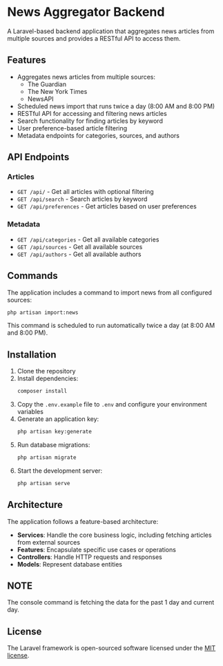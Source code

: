# News Aggregator Backend

A Laravel-based backend application that aggregates news articles from multiple sources and provides a RESTful API to access them.

## Features

- Aggregates news articles from multiple sources:
  - The Guardian
  - The New York Times
  - NewsAPI
- Scheduled news import that runs twice a day (8:00 AM and 8:00 PM)
- RESTful API for accessing and filtering news articles
- Search functionality for finding articles by keyword
- User preference-based article filtering
- Metadata endpoints for categories, sources, and authors

## API Endpoints

### Articles

- `GET /api/` - Get all articles with optional filtering
- `GET /api/search` - Search articles by keyword
- `GET /api/preferences` - Get articles based on user preferences

### Metadata

- `GET /api/categories` - Get all available categories
- `GET /api/sources` - Get all available sources
- `GET /api/authors` - Get all available authors

## Commands

The application includes a command to import news from all configured sources:

```bash
php artisan import:news
```

This command is scheduled to run automatically twice a day (at 8:00 AM and 8:00 PM).

## Installation

1. Clone the repository
2. Install dependencies:
   ```bash
   composer install
   ```
3. Copy the `.env.example` file to `.env` and configure your environment variables
4. Generate an application key:
   ```bash
   php artisan key:generate
   ```
5. Run database migrations:
   ```bash
   php artisan migrate
   ```
6. Start the development server:
   ```bash
   php artisan serve
   ```

## Architecture

The application follows a feature-based architecture:

- **Services**: Handle the core business logic, including fetching articles from external sources
- **Features**: Encapsulate specific use cases or operations
- **Controllers**: Handle HTTP requests and responses
- **Models**: Represent database entities

## NOTE
The console command is fetching the data for the past 1 day and current day.

## License

The Laravel framework is open-sourced software licensed under the [MIT license](https://opensource.org/licenses/MIT).
